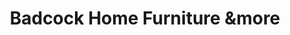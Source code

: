 ---
title: "Badcock Home Furniture &more"
url: /pensacola/badcock-home-furniture-andmore/
shop: furniture
---